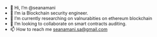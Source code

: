 - 👋 Hi, I’m @seanamani
- 👀 I’m ia Blockchain security engineer.
- 🌱 I’m currently researching on valnurabities on ethereum blockchain
- 💞️ I’m looking to collaborate on smart contracts auditing.
- 📫 How to reach me seanamani.sa@gmail.com

<!---
seanamani/seanamani is a ✨ special ✨ repository because its `README.md` (this file) appears on your GitHub profile.
You can click the Preview link to take a look at your changes.
--->
